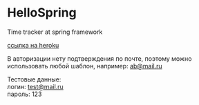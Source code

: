 # HelloSpring
Time tracker at spring framework

[ссылка на heroku](https://obscure-ridge-44188.herokuapp.com/)

В авторизации нету подтверждения по почте, поэтому можно использовать любой шаблон, например: ab@mail.ru

Тестовые данные:   
  логин: test@mail.ru   
  пароль: 123
